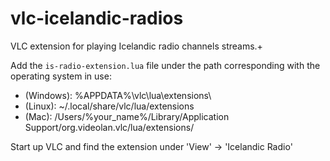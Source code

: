 # vlc-icelandic-radios
VLC extension for playing Icelandic radio channels streams.+

Add the `is-radio-extension.lua` file under the path corresponding with the operating system in use:

- (Windows): %APPDATA%\vlc\lua\extensions\
- (Linux): ~/.local/share/vlc/lua/extensions
- (Mac): /Users/%your_name%/Library/Application Support/org.videolan.vlc/lua/extensions/

Start up VLC and find the extension under 'View' -> 'Icelandic Radio'
